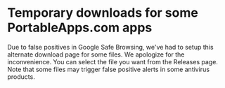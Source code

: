 # Temporary downloads for some PortableApps.com apps

Due to false positives in Google Safe Browsing, we've had to setup this alternate download page for some files. We apologize for the inconvenience. You can select the file you want from the Releases page. Note that some files may trigger false positive alerts in some antivirus products.
